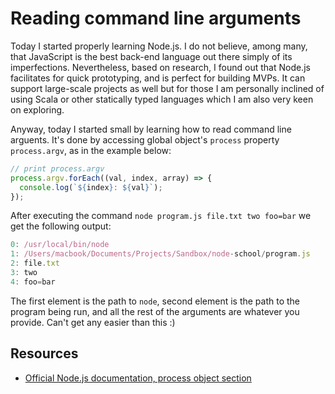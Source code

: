 # Reading command line arguments

Today I started properly learning Node.js. I do not believe, among many, that JavaScript is the best back-end language out there simply of its imperfections. Nevertheless, based on research, I found out that Node.js facilitates for quick prototyping, and is perfect for building MVPs. It can support large-scale projects as well but for those I am personally inclined of using Scala or other statically typed languages which I am also very keen on exploring.

Anyway, today I started small by learning how to read command line arguents. It's done by accessing global object's `process` property `process.argv`, as in the example below:

```javascript
// print process.argv
process.argv.forEach((val, index, array) => {
  console.log(`${index}: ${val}`);
});
```

After executing the command `node program.js file.txt two foo=bar` we get the following output:

```javascript
0: /usr/local/bin/node
1: /Users/macbook/Documents/Projects/Sandbox/node-school/program.js
2: file.txt
3: two
4: foo=bar
```

The first element is the path to `node`, second element is the path to the program being run, and all the rest of the arguments are whatever you provide. Can't get any easier than this :)

## Resources

- [Official Node.js documentation, process object section](https://nodejs.org/docs/latest/api/process.html#process_process_argv)